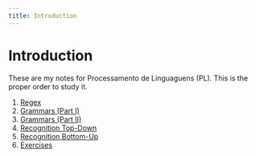 ```yaml
---
title: Introduction 
---
```


# Introduction

These are my notes for Processamento de Linguaguens (PL).
This is the proper order to study it.

1. [Regex](regex.md)
2. [Grammars (Part I)](grammar.md)
3. [Grammars (Part II)](automata.md)
4. [Recognition Top-Down](recognitio-top.md)
5. [Recognition Bottom-Up](recognition-up.md)
6. [Exercises]()
